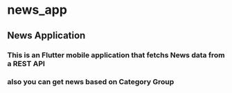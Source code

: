 # news_app

## News Application
 
 
 ### This is an Flutter mobile application that fetchs News data from a REST API
 ### also you can get news based on Category Group
 
